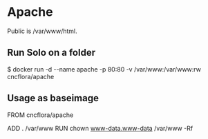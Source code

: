# Apache

Public is /var/www/html.

## Run Solo on a folder


  $ docker run -d --name apache -p 80:80 -v /var/www:/var/www:rw cncflora/apache


## Usage as baseimage


  FROM cncflora/apache

  ADD . /var/www
  RUN chown www-data.www-data /var/www -Rf

